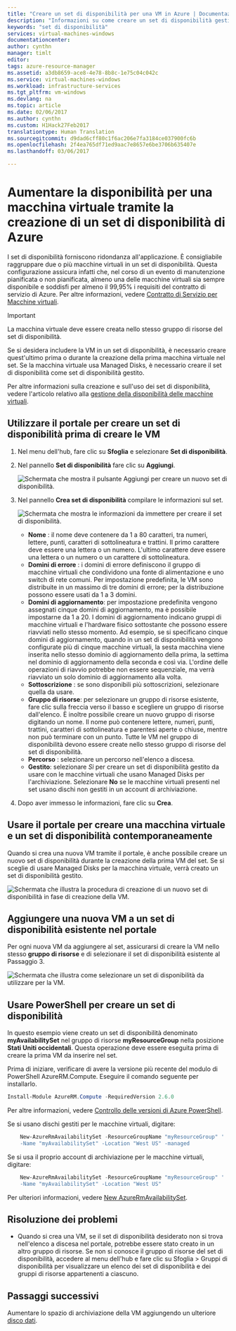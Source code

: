 ```yaml
---
title: "Creare un set di disponibilità per una VM in Azure | Documentazione Microsoft"
description: "Informazioni su come creare un set di disponibilità gestito o non gestito per le macchine virtuali tramite Azure PowerShell o il portale nel modello di distribuzione di Resource Manager."
keywords: "set di disponibilità"
services: virtual-machines-windows
documentationcenter: 
author: cynthn
manager: timlt
editor: 
tags: azure-resource-manager
ms.assetid: a3db8659-ace8-4e78-8b8c-1e75c04c042c
ms.service: virtual-machines-windows
ms.workload: infrastructure-services
ms.tgt_pltfrm: vm-windows
ms.devlang: na
ms.topic: article
ms.date: 02/06/2017
ms.author: cynthn
ms.custom: H1Hack27Feb2017
translationtype: Human Translation
ms.sourcegitcommit: d9dad6cff80c1f6ac206e7fa3184ce037900fc6b
ms.openlocfilehash: 2f4ea765df71ed9aac7e8657e6be3706b635407e
ms.lasthandoff: 03/06/2017

---
```

# <a name="increase-vm-availability-by-creating-an-azure-availability-set"></a>Aumentare la disponibilità per una macchina virtuale tramite la creazione di un set di disponibilità di Azure 
I set di disponibilità forniscono ridondanza all'applicazione. È consigliabile raggruppare due o più macchine virtuali in un set di disponibilità. Questa configurazione assicura infatti che, nel corso di un evento di manutenzione pianificata o non pianificata, almeno una delle macchine virtuali sia sempre disponibile e soddisfi per almeno il 99,95% i requisiti del contratto di servizio di Azure. Per altre informazioni, vedere [Contratto di Servizio per Macchine virtuali](https://azure.microsoft.com/support/legal/sla/virtual-machines/).

> [!IMPORTANT]
> La macchina virtuale deve essere creata nello stesso gruppo di risorse del set di disponibilità.
> 

Se si desidera includere la VM in un set di disponibilità, è necessario creare quest'ultimo prima o durante la creazione della prima macchina virtuale nel set. Se la macchina virtuale usa Managed Disks, è necessario creare il set di disponibilità come set di disponibilità gestito.

Per altre informazioni sulla creazione e sull'uso dei set di disponibilità, vedere l'articolo relativo alla [gestione della disponibilità delle macchine virtuali](virtual-machines-windows-manage-availability.md?toc=%2fazure%2fvirtual-machines%2fwindows%2ftoc.json).

## <a name="use-the-portal-to-create-an-availability-set-before-creating-your-vms"></a>Utilizzare il portale per creare un set di disponibilità prima di creare le VM
1. Nel menu dell'hub, fare clic su **Sfoglia** e selezionare **Set di disponibilità**.
2. Nel pannello **Set di disponibilità** fare clic su **Aggiungi**.
   
    ![Schermata che mostra il pulsante Aggiungi per creare un nuovo set di disponibilità.](./media/virtual-machines-windows-create-availability-set/add-availability-set.png)
3. Nel pannello **Crea set di disponibilità** compilare le informazioni sul set.
   
    ![Schermata che mostra le informazioni da immettere per creare il set di disponibilità.](./media/virtual-machines-windows-create-availability-set/create-availability-set.png)
   
   * **Nome** : il nome deve contenere da 1 a 80 caratteri, tra numeri, lettere, punti, caratteri di sottolineatura e trattini. Il primo carattere deve essere una lettera o un numero. L'ultimo carattere deve essere una lettera o un numero o un carattere di sottolineatura.
   * **Domini di errore** : i domini di errore definiscono il gruppo di macchine virtuali che condividono una fonte di alimentazione e uno switch di rete comuni. Per impostazione predefinita, le VM sono distribuite in un massimo di tre domini di errore; per la distribuzione possono essere usati da 1 a 3 domini.
   * **Domini di aggiornamento**: per impostazione predefinita vengono assegnati cinque domini di aggiornamento, ma è possibile impostarne da 1 a 20. I domini di aggiornamento indicano gruppi di macchine virtuali e l'hardware fisico sottostante che possono essere riavviati nello stesso momento. Ad esempio, se si specificano cinque domini di aggiornamento, quando in un set di disponibilità vengono configurate più di cinque macchine virtuali, la sesta macchina viene inserita nello stesso dominio di aggiornamento della prima, la settima nel dominio di aggiornamento della seconda e così via. L'ordine delle operazioni di riavvio potrebbe non essere sequenziale, ma verrà riavviato un solo dominio di aggiornamento alla volta.
   * **Sottoscrizione** : se sono disponibili più sottoscrizioni, selezionare quella da usare.
   * **Gruppo di risorse**: per selezionare un gruppo di risorse esistente, fare clic sulla freccia verso il basso e scegliere un gruppo di risorse dall'elenco. È inoltre possibile creare un nuovo gruppo di risorse digitando un nome. Il nome può contenere lettere, numeri, punti, trattini, caratteri di sottolineatura e parentesi aperte o chiuse, mentre non può terminare con un punto. Tutte le VM nel gruppo di disponibilità devono essere create nello stesso gruppo di risorse del set di disponibilità.
   * **Percorso** : selezionare un percorso nell'elenco a discesa.
   * **Gestito**: selezionare *Sì* per creare un set di disponibilità gestito da usare con le macchine virtuali che usano Managed Disks per l'archiviazione. Selezionare **No** se le macchine virtuali presenti nel set usano dischi non gestiti in un account di archiviazione.
   
4. Dopo aver immesso le informazioni, fare clic su **Crea**. 

## <a name="use-the-portal-to-create-a-virtual-machine-and-an-availability-set-at-the-same-time"></a>Usare il portale per creare una macchina virtuale e un set di disponibilità contemporaneamente
Quando si crea una nuova VM tramite il portale, è anche possibile creare un nuovo set di disponibilità durante la creazione della prima VM del set. Se si sceglie di usare Managed Disks per la macchina virtuale, verrà creato un set di disponibilità gestito.

![Schermata che illustra la procedura di creazione di un nuovo set di disponibilità in fase di creazione della VM.](./media/virtual-machines-windows-create-availability-set/new-vm-avail-set.png)

## <a name="add-a-new-vm-to-an-existing-availability-set-in-the-portal"></a>Aggiungere una nuova VM a un set di disponibilità esistente nel portale
Per ogni nuova VM da aggiungere al set, assicurarsi di creare la VM nello stesso **gruppo di risorse** e di selezionare il set di disponibilità esistente al Passaggio 3. 

![Schermata che illustra come selezionare un set di disponibilità da utilizzare per la VM.](./media/virtual-machines-windows-create-availability-set/add-vm-to-set.png)

## <a name="use-powershell-to-create-an-availability-set"></a>Usare PowerShell per creare un set di disponibilità
In questo esempio viene creato un set di disponibilità denominato **myAvailabilitySet** nel gruppo di risorse **myResourceGroup** nella posizione **Stati Uniti occidentali**. Questa operazione deve essere eseguita prima di creare la prima VM da inserire nel set.

Prima di iniziare, verificare di avere la versione più recente del modulo di PowerShell AzureRM.Compute. Eseguire il comando seguente per installarlo.

```powershell
Install-Module AzureRM.Compute -RequiredVersion 2.6.0
```
Per altre informazioni, vedere [Controllo delle versioni di Azure PowerShell](https://docs.microsoft.com/powershell/azureps-cmdlets-docs/#azure-powershell-versioning).


Se si usano dischi gestiti per le macchine virtuali, digitare:

```powershell
    New-AzureRmAvailabilitySet -ResourceGroupName "myResourceGroup" '
    -Name "myAvailabilitySet" -Location "West US" -managed
```

Se si usa il proprio account di archiviazione per le macchine virtuali, digitare:

```powershell
    New-AzureRmAvailabilitySet -ResourceGroupName "myResourceGroup" '
    -Name "myAvailabilitySet" -Location "West US" 
```

Per ulteriori informazioni, vedere [New AzureRmAvailabilitySet](/powershell/new-azurermavailabilityset).

## <a name="troubleshooting"></a>Risoluzione dei problemi
* Quando si crea una VM, se il set di disponibilità desiderato non si trova nell'elenco a discesa nel portale, potrebbe essere stato creato in un altro gruppo di risorse. Se non si conosce il gruppo di risorse del set di disponibilità, accedere al menu dell'hub e fare clic su Sfoglia > Gruppi di disponibilità per visualizzare un elenco dei set di disponibilità e dei gruppi di risorse appartenenti a ciascuno.

## <a name="next-steps"></a>Passaggi successivi
Aumentare lo spazio di archiviazione della VM aggiungendo un ulteriore [disco dati](virtual-machines-windows-attach-disk-portal.md?toc=%2fazure%2fvirtual-machines%2fwindows%2ftoc.json).


